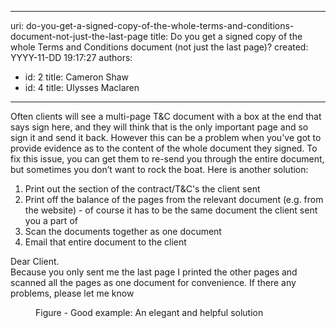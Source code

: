 

---
uri: do-you-get-a-signed-copy-of-the-whole-terms-and-conditions-document-not-just-the-last-page
title: Do you get a signed copy of the whole Terms and Conditions document (not just the last page)?
created: YYYY-11-DD 19:17:27
authors:
  - id: 2
    title: Cameron Shaw
  - id: 4
    title: Ulysses Maclaren
---




<span class='intro'> ​Often clients will see a multi-page T&amp;C document with a box at the end that says sign here, and they will think that is the only important page and so sign it and send it back. However this can be a problem when you've got to provide evidence as to the content of the whole document they signed. To fix this issue, you can get them to re-send you through the entire document, but sometimes you don’t want to rock the boat. Here is another solution&#58; </span>

<ol><li>Print out the section of the contract/T&amp;C's the client sent </li><li>Print off the balance of the pages from the relevant document (e.g. from the website) - of course it has to be the same document the client sent you a part of</li><li>Scan the documents together as one document</li><li>Email that entire document to the client</li></ol><p class="ssw15-rteElement-GreyBox"> 
   ​Dear Client. <br>Because you only sent me the last page I printed the other pages and scanned all the pages as one document for convenience. If there any problems, please let me know​</p><div><dd class="ssw15-rteElement-FigureGood">​Figure -&#160;Good example&#58; An elegant and helpful&#160;solution​<br></dd></div>


